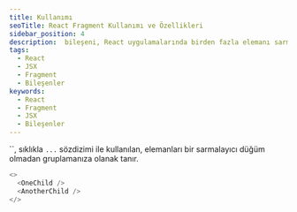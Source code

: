 ```yaml
---
title: Kullanımı
seoTitle: React Fragment Kullanımı ve Özellikleri
sidebar_position: 4
description:  bileşeni, React uygulamalarında birden fazla elemanı sarmalayıcı bir düğüm olmadan gruplamak için kullanılır. Bu belge, in kullanımını ve farklı özelliklerini açıklamaktadır.
tags: 
  - React
  - JSX
  - Fragment
  - Bileşenler
keywords: 
  - React
  - Fragment
  - JSX
  - Bileşenler
---
```

``, sıklıkla `...` sözdizimi ile kullanılan, elemanları bir sarmalayıcı düğüm olmadan gruplamanıza olanak tanır.

```js
<>
  <OneChild />
  <AnotherChild />
</>
```